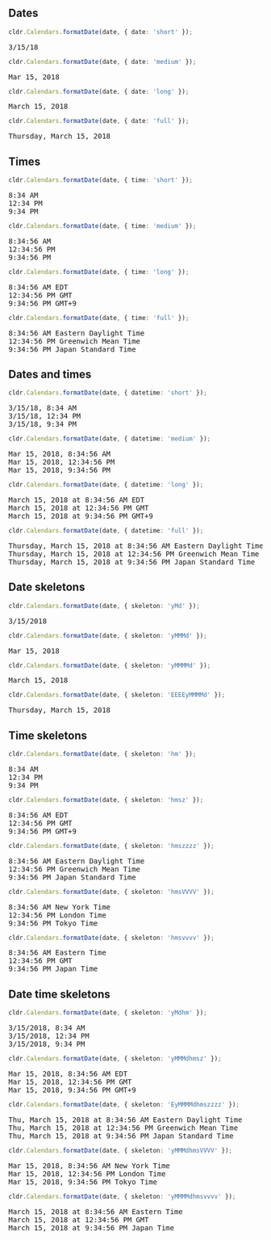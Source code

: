 ## Dates


```typescript
cldr.Calendars.formatDate(date, { date: 'short' });
```
<pre class="output">
3/15/18
</pre>

```typescript
cldr.Calendars.formatDate(date, { date: 'medium' });
```
<pre class="output">
Mar 15, 2018
</pre>

```typescript
cldr.Calendars.formatDate(date, { date: 'long' });
```
<pre class="output">
March 15, 2018
</pre>

```typescript
cldr.Calendars.formatDate(date, { date: 'full' });
```
<pre class="output">
Thursday, March 15, 2018
</pre>

## Times


```typescript
cldr.Calendars.formatDate(date, { time: 'short' });
```
<pre class="output">
8:34 AM
12:34 PM
9:34 PM
</pre>

```typescript
cldr.Calendars.formatDate(date, { time: 'medium' });
```
<pre class="output">
8:34:56 AM
12:34:56 PM
9:34:56 PM
</pre>

```typescript
cldr.Calendars.formatDate(date, { time: 'long' });
```
<pre class="output">
8:34:56 AM EDT
12:34:56 PM GMT
9:34:56 PM GMT+9
</pre>

```typescript
cldr.Calendars.formatDate(date, { time: 'full' });
```
<pre class="output">
8:34:56 AM Eastern Daylight Time
12:34:56 PM Greenwich Mean Time
9:34:56 PM Japan Standard Time
</pre>

## Dates and times


```typescript
cldr.Calendars.formatDate(date, { datetime: 'short' });
```
<pre class="output">
3/15/18, 8:34 AM
3/15/18, 12:34 PM
3/15/18, 9:34 PM
</pre>

```typescript
cldr.Calendars.formatDate(date, { datetime: 'medium' });
```
<pre class="output">
Mar 15, 2018, 8:34:56 AM
Mar 15, 2018, 12:34:56 PM
Mar 15, 2018, 9:34:56 PM
</pre>

```typescript
cldr.Calendars.formatDate(date, { datetime: 'long' });
```
<pre class="output">
March 15, 2018 at 8:34:56 AM EDT
March 15, 2018 at 12:34:56 PM GMT
March 15, 2018 at 9:34:56 PM GMT+9
</pre>

```typescript
cldr.Calendars.formatDate(date, { datetime: 'full' });
```
<pre class="output">
Thursday, March 15, 2018 at 8:34:56 AM Eastern Daylight Time
Thursday, March 15, 2018 at 12:34:56 PM Greenwich Mean Time
Thursday, March 15, 2018 at 9:34:56 PM Japan Standard Time
</pre>

## Date skeletons


```typescript
cldr.Calendars.formatDate(date, { skeleton: 'yMd' });
```
<pre class="output">
3/15/2018
</pre>

```typescript
cldr.Calendars.formatDate(date, { skeleton: 'yMMMd' });
```
<pre class="output">
Mar 15, 2018
</pre>

```typescript
cldr.Calendars.formatDate(date, { skeleton: 'yMMMMd' });
```
<pre class="output">
March 15, 2018
</pre>

```typescript
cldr.Calendars.formatDate(date, { skeleton: 'EEEEyMMMMd' });
```
<pre class="output">
Thursday, March 15, 2018
</pre>

## Time skeletons


```typescript
cldr.Calendars.formatDate(date, { skeleton: 'hm' });
```
<pre class="output">
8:34 AM
12:34 PM
9:34 PM
</pre>

```typescript
cldr.Calendars.formatDate(date, { skeleton: 'hmsz' });
```
<pre class="output">
8:34:56 AM EDT
12:34:56 PM GMT
9:34:56 PM GMT+9
</pre>

```typescript
cldr.Calendars.formatDate(date, { skeleton: 'hmszzzz' });
```
<pre class="output">
8:34:56 AM Eastern Daylight Time
12:34:56 PM Greenwich Mean Time
9:34:56 PM Japan Standard Time
</pre>

```typescript
cldr.Calendars.formatDate(date, { skeleton: 'hmsVVVV' });
```
<pre class="output">
8:34:56 AM New York Time
12:34:56 PM London Time
9:34:56 PM Tokyo Time
</pre>

```typescript
cldr.Calendars.formatDate(date, { skeleton: 'hmsvvvv' });
```
<pre class="output">
8:34:56 AM Eastern Time
12:34:56 PM GMT
9:34:56 PM Japan Time
</pre>

## Date time skeletons


```typescript
cldr.Calendars.formatDate(date, { skeleton: 'yMdhm' });
```
<pre class="output">
3/15/2018, 8:34 AM
3/15/2018, 12:34 PM
3/15/2018, 9:34 PM
</pre>

```typescript
cldr.Calendars.formatDate(date, { skeleton: 'yMMMdhmsz' });
```
<pre class="output">
Mar 15, 2018, 8:34:56 AM EDT
Mar 15, 2018, 12:34:56 PM GMT
Mar 15, 2018, 9:34:56 PM GMT+9
</pre>

```typescript
cldr.Calendars.formatDate(date, { skeleton: 'EyMMMMdhmszzzz' });
```
<pre class="output">
Thu, March 15, 2018 at 8:34:56 AM Eastern Daylight Time
Thu, March 15, 2018 at 12:34:56 PM Greenwich Mean Time
Thu, March 15, 2018 at 9:34:56 PM Japan Standard Time
</pre>

```typescript
cldr.Calendars.formatDate(date, { skeleton: 'yMMMdhmsVVVV' });
```
<pre class="output">
Mar 15, 2018, 8:34:56 AM New York Time
Mar 15, 2018, 12:34:56 PM London Time
Mar 15, 2018, 9:34:56 PM Tokyo Time
</pre>

```typescript
cldr.Calendars.formatDate(date, { skeleton: 'yMMMMdhmsvvvv' });
```
<pre class="output">
March 15, 2018 at 8:34:56 AM Eastern Time
March 15, 2018 at 12:34:56 PM GMT
March 15, 2018 at 9:34:56 PM Japan Time
</pre>

